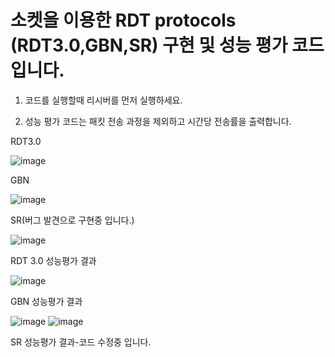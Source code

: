 # 소켓을 이용한 RDT protocols (RDT3.0,GBN,SR) 구현 및 성능 평가 코드 입니다.

1. 코드를 실행할때 리시버를 먼저 실행하세요.

2. 성능 평가 코드는 패킷 전송 과정을 제외하고 시간당 전송률을 출력합니다.


 
RDT3.0


![image](https://user-images.githubusercontent.com/63800086/146030185-61f583d1-bc2d-466c-841f-6d1a9c87fdf7.png)



GBN


![image](https://user-images.githubusercontent.com/63800086/146030594-40ee1c99-ab21-40bd-a28a-4d69d1767d0f.png)


SR(버그 발견으로 구현중 입니다.)


![image](https://user-images.githubusercontent.com/63800086/146030773-8d5cfb60-b193-43b9-a44c-097803e1c3a6.png)







RDT 3.0 성능평가 결과


![image](https://user-images.githubusercontent.com/63800086/146031567-a4898868-0e90-4e51-8919-e575b5824511.png)


GBN 성능평가 결과


![image](https://user-images.githubusercontent.com/63800086/146031630-7dee671c-6d18-48c7-b9d6-a391100228ae.png)
![image](https://user-images.githubusercontent.com/63800086/146031658-7575df77-5b5f-4080-ae0b-ee0617e53b91.png)

SR 성능평가 결과-코드 수정중 입니다.




